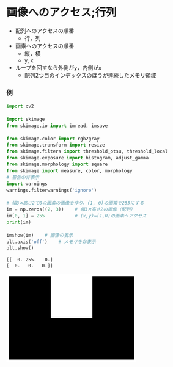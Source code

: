 # 画像へのアクセス;行列

- 配列へのアクセスの順番
    - 行，列
- 画素へのアクセスの順番
    - 縦，横
    - y, x
- ループを回すなら外側がy，内側がx
    - 配列2つ目のインデックスのほうが連続したメモリ領域

### 例

```python
import cv2

import skimage
from skimage.io import imread, imsave

from skimage.color import rgb2gray
from skimage.transform import resize
from skimage.filters import threshold_otsu, threshold_local
from skimage.exposure import histogram, adjust_gamma
from skimage.morphology import square
from skimage import measure, color, morphology
# 警告の非表示
import warnings
warnings.filterwarnings('ignore')

# 幅3✕高さ2で0の画素の画像を作り、(1, 0)の画素を255にする
im = np.zeros((2, 3))    # 幅3✕高さ2の画像（配列）
im[0, 1] = 255           # (x,y)=(1,0)の画素へアクセス
print(im)

imshow(im)    # 画像の表示
plt.axis('off')    # メモリを非表示
plt.show()
```
    [[  0. 255.   0.]
    [  0.   0.   0.]]

![png](./image/accimage.png)